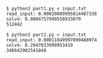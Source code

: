 ```commandline
$ python3 part1.py < input.txt
read_input: 0.00020089995814487338
solve: 0.0004757999558933079
512442
```

```commandline
$ python3 part2.py < input.txt
read_input: 0.00011849997099488974
solve: 0.2947033999953419
346642902541848
```
